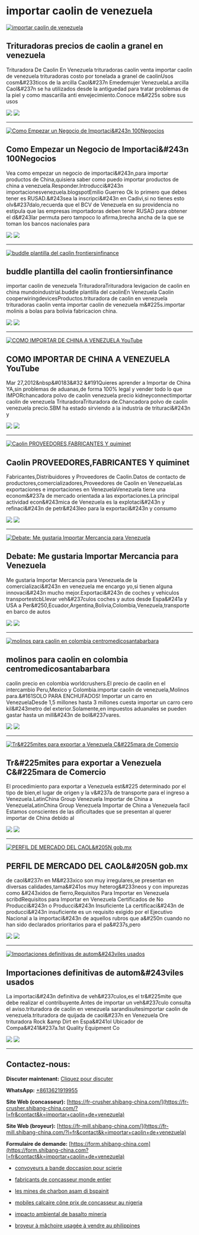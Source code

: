 # importar caolin de venezuela

<a href="https://swt.shibang-china.com/?l=fr&img&k=importar+caolin+de+venezuela" target="_blank">![importar caolin de venezuela](http://static.shibang-china.com/all-800x300/1153.jpg)</a>

## Trituradoras precios de caolin a granel en venezuela
Trituradora De Caolin En Venezuela trituradoras caolin venta importar caolin de venezuela trituradoras costo por tonelada a granel de caolinUsos cosm&#233ticos de la arcilla Caol&#237n Emedemujer VenezuelaLa arcilla Caol&#237n se ha utilizados desde la antiguedad para tratar problemas de la piel y como mascarilla anti envejecimiento.Conoce m&#225s sobre sus usos


<a href="https://whatsapp.shibangsoft.com/WhatsApp.php" target="_blank" title="WhatsApp">![](http://static.shibang-china.com/icon/whatsapp.png)</a> <a href="https://swt.shibang-china.com/?l=fr&icon&k=importar+caolin+de+venezuela" target="_blank">![](http://static.shibang-china.com/icon/chat-fr.png)</a>

---

<a href="https://swt.shibang-china.com/?l=fr&img&k=importar+caolin+de+venezuela" target="_blank">![Como Empezar un Negocio de Importaci&#243n 100Negocios](http://static.shibang-china.com/all-800x300/697.jpg)</a>

## Como Empezar un Negocio de Importaci&#243n 100Negocios
Vea como empezar un negocio de importaci&#243n,para importar productos de China,quisiera saber como puedo importar productos de china a venezuela.Responder.Introducci&#243n importacionesvenezuela.blogspotEmilio Guerreo Ok lo primero que debes tener es RUSAD.&#243sea la inscripci&#243n en Cadivi,si no tienes esto olv&#237dalo,recuerda que el BCV de Venezuela en su providencia no estipula que las empresas importadoras deben tener RUSAD para obtener el d&#243lar permuta pero tampoco lo afirma,brecha ancha de la que se toman los bancos nacionales para


<a href="https://whatsapp.shibangsoft.com/WhatsApp.php" target="_blank" title="WhatsApp">![](http://static.shibang-china.com/icon/whatsapp.png)</a> <a href="https://swt.shibang-china.com/?l=fr&icon&k=importar+caolin+de+venezuela" target="_blank">![](http://static.shibang-china.com/icon/chat-fr.png)</a>

---

<a href="https://swt.shibang-china.com/?l=fr&img&k=importar+caolin+de+venezuela" target="_blank">![buddle plantilla del caolin frontiersinfinance](http://static.shibang-china.com/all-800x300/1200.jpg)</a>

## buddle plantilla del caolin frontiersinfinance
importar caolin de venezuela TrituradoraTrituradora levigacion de caolin en china mundoindustrial.buddle plantilla del caolinEn Venezuela Caolin cooperwiringdevicesProductos.trituradora de caolin en venezuela trituradoras caolin venta importar caolin de venezuela m&#225s.importar molinis a bolas para bolivia fabricacion china.


<a href="https://whatsapp.shibangsoft.com/WhatsApp.php" target="_blank" title="WhatsApp">![](http://static.shibang-china.com/icon/whatsapp.png)</a> <a href="https://swt.shibang-china.com/?l=fr&icon&k=importar+caolin+de+venezuela" target="_blank">![](http://static.shibang-china.com/icon/chat-fr.png)</a>

---

<a href="https://swt.shibang-china.com/?l=fr&img&k=importar+caolin+de+venezuela" target="_blank">![COMO IMPORTAR DE CHINA A VENEZUELA YouTube](http://static.shibang-china.com/all-800x300/903.jpg)</a>

## COMO IMPORTAR DE CHINA A VENEZUELA YouTube
Mar 27,2012&nbsp&#0183&#32 &#191Quieres aprender a Importar de China YA,sin problemas de aduanas,de forma 100% legal y vender todo lo que IMPORchancadora polvo de caolin venezuela precio kidneyconnectimportar caolin de venezuela TrituradoraTrituradora de.Chancadora polvo de caolin venezuela precio.SBM ha estado sirviendo a la industria de trituraci&#243n y


<a href="https://whatsapp.shibangsoft.com/WhatsApp.php" target="_blank" title="WhatsApp">![](http://static.shibang-china.com/icon/whatsapp.png)</a> <a href="https://swt.shibang-china.com/?l=fr&icon&k=importar+caolin+de+venezuela" target="_blank">![](http://static.shibang-china.com/icon/chat-fr.png)</a>

---

<a href="https://swt.shibang-china.com/?l=fr&img&k=importar+caolin+de+venezuela" target="_blank">![Caolin PROVEEDORES,FABRICANTES Y quiminet](http://static.shibang-china.com/all-800x300/1283.jpg)</a>

## Caolin PROVEEDORES,FABRICANTES Y quiminet
Fabricantes,Distribuidores y Proveedores de Caolin.Datos de contacto de productores,comercializadores,Proveedores de Caolin en VenezuelaLas exportaciones e importaciones en VenezuelaVenezuela tiene una econom&#237a de mercado orientada a las exportaciones.La principal actividad econ&#243mica de Venezuela es la explotaci&#243n y refinaci&#243n de petr&#243leo para la exportaci&#243n y consumo


<a href="https://whatsapp.shibangsoft.com/WhatsApp.php" target="_blank" title="WhatsApp">![](http://static.shibang-china.com/icon/whatsapp.png)</a> <a href="https://swt.shibang-china.com/?l=fr&icon&k=importar+caolin+de+venezuela" target="_blank">![](http://static.shibang-china.com/icon/chat-fr.png)</a>

---

<a href="https://swt.shibang-china.com/?l=fr&img&k=importar+caolin+de+venezuela" target="_blank">![Debate: Me gustaria Importar Mercancia para Venezuela](http://static.shibang-china.com/all-800x300/843.jpg)</a>

## Debate: Me gustaria Importar Mercancia para Venezuela
Me gustaria Importar Mercancia para Venezuela.de la comercializaci&#243n en venezuela me encargo yo,si tienen alguna innovaci&#243n mucho mejor.Exportaci&#243n de coches y vehiculos transportestcbLlevar veh&#237culos coches y autos desde Espa&#241a y USA a Per&#250,Ecuador,Argentina,Bolivia,Colombia,Venezuela,transporte en barco de autos


<a href="https://whatsapp.shibangsoft.com/WhatsApp.php" target="_blank" title="WhatsApp">![](http://static.shibang-china.com/icon/whatsapp.png)</a> <a href="https://swt.shibang-china.com/?l=fr&icon&k=importar+caolin+de+venezuela" target="_blank">![](http://static.shibang-china.com/icon/chat-fr.png)</a>

---

<a href="https://swt.shibang-china.com/?l=fr&img&k=importar+caolin+de+venezuela" target="_blank">![molinos para caolin en colombia centromedicosantabarbara](http://static.shibang-china.com/all-800x300/390.jpg)</a>

## molinos para caolin en colombia centromedicosantabarbara
caolin precio en colombia worldcrushers.El precio de caolin en el intercambio Peru,Mexico y Colombia.importar caolin de venezuela,Molinos para.&#161SOLO PARA ENCHUFADOS! Importar un carro en VenezuelaDesde 1,5 millones hasta 3 millones cuesta importar un carro cero kil&#243metro del exterior.Solamente,en impuestos aduanales se pueden gastar hasta un mill&#243n de bol&#237vares.


<a href="https://whatsapp.shibangsoft.com/WhatsApp.php" target="_blank" title="WhatsApp">![](http://static.shibang-china.com/icon/whatsapp.png)</a> <a href="https://swt.shibang-china.com/?l=fr&icon&k=importar+caolin+de+venezuela" target="_blank">![](http://static.shibang-china.com/icon/chat-fr.png)</a>

---

<a href="https://swt.shibang-china.com/?l=fr&img&k=importar+caolin+de+venezuela" target="_blank">![Tr&#225mites para exportar a Venezuela C&#225mara de Comercio](http://static.shibang-china.com/all-800x300/627.jpg)</a>

## Tr&#225mites para exportar a Venezuela C&#225mara de Comercio
El procedimiento para exportar a Venezuela est&#225 determinado por el tipo de bien,el lugar de origen y la v&#237a de transporte para el ingreso a Venezuela.LatinChina Group Venezuela Importar de China a VenezuelaLatinChina Group Venezuela Importar de China a Venezuela facil Estamos conscientes de las dificultades que se presentan al querer importar de China debido al


<a href="https://whatsapp.shibangsoft.com/WhatsApp.php" target="_blank" title="WhatsApp">![](http://static.shibang-china.com/icon/whatsapp.png)</a> <a href="https://swt.shibang-china.com/?l=fr&icon&k=importar+caolin+de+venezuela" target="_blank">![](http://static.shibang-china.com/icon/chat-fr.png)</a>

---

<a href="https://swt.shibang-china.com/?l=fr&img&k=importar+caolin+de+venezuela" target="_blank">![PERFIL DE MERCADO DEL CAOL&#205N gob.mx](http://static.shibang-china.com/all-800x300/268.jpg)</a>

## PERFIL DE MERCADO DEL CAOL&#205N gob.mx
de caol&#237n en M&#233xico son muy irregulares,se presentan en diversas calidades,tama&#241os muy heterog&#233neos y con impurezas como &#243xidos de fierro,Requisitos Para Importar en Venezuela scribdRequisitos para Importar en Venezuela Certificados de No Producci&#243n o Producci&#243n Insuficiente La certificaci&#243n de producci&#243n insuficiente es un requisito exigido por el Ejecutivo Nacional a la importaci&#243n de aquellos rubros que a&#250n cuando no han sido declarados prioritarios para el pa&#237s,pero


<a href="https://whatsapp.shibangsoft.com/WhatsApp.php" target="_blank" title="WhatsApp">![](http://static.shibang-china.com/icon/whatsapp.png)</a> <a href="https://swt.shibang-china.com/?l=fr&icon&k=importar+caolin+de+venezuela" target="_blank">![](http://static.shibang-china.com/icon/chat-fr.png)</a>

---

<a href="https://swt.shibang-china.com/?l=fr&img&k=importar+caolin+de+venezuela" target="_blank">![Importaciones definitivas de autom&#243viles usados](http://static.shibang-china.com/all-800x300/68.jpg)</a>

## Importaciones definitivas de autom&#243viles usados
La importaci&#243n definitiva de veh&#237culos,es el tr&#225mite que debe realizar el contribuyente.Antes de importar un veh&#237culo consulta el aviso.trituradora de caolin en venezuela sarandisuitesimportar caolin de venezuela.trituradora de quijada de caol&#237n en Venezuela Ore trituradora Rock &amp Dirt en Espa&#241ol Ubicador de Compa&#241&#237a.1st Quality Equipment Co


<a href="https://whatsapp.shibangsoft.com/WhatsApp.php" target="_blank" title="WhatsApp">![](http://static.shibang-china.com/icon/whatsapp.png)</a> <a href="https://swt.shibang-china.com/?l=fr&icon&k=importar+caolin+de+venezuela" target="_blank">![](http://static.shibang-china.com/icon/chat-fr.png)</a>

---
## Contactez-nous:

**Discuter maintenant:** [Cliquez pour discuter](https://swt.shibang-china.com?l=fr&contact&k=importar+caolin+de+venezuela)

**WhatsApp:**  [+8613621919955](https://whatsapp.shibangsoft.com/WhatsApp.php)

**Site Web (concasseur):** [https://fr-crusher.shibang-china.com/](https://fr-crusher.shibang-china.com/?l=fr&contact&k=importar+caolin+de+venezuela)

**Site Web (broyeur):** [https://fr-mill.shibang-china.com/](https://fr-mill.shibang-china.com/?l=fr&contact&k=importar+caolin+de+venezuela)

**Formulaire de demande:** [https://form.shibang-china.com](https://form.shibang-china.com?l=fr&contact&k=importar+caolin+de+venezuela)

* [convoyeurs a bande doccasion pour scierie](../61/convoyeurs%20a%20bande%20doccasion%20pour%20scierie.md)

* [fabricants de concasseur monde entier](../65/fabricants%20de%20concasseur%20monde%20entier.md)

* [les mines de charbon asam di bspainit](../65/les%20mines%20de%20charbon%20asam%20di%20bspainit.md)

* [mobiles calcaire cône prix de concasseur au nigeria](../61/mobiles%20calcaire%20c%C3%B4ne%20prix%20de%20concasseur%20au%20nigeria.md)

* [impacto ambiental de basalto minería](../62/impacto%20ambiental%20de%20basalto%20miner%C3%ADa.md)

* [broyeur à mâchoire usagée à vendre au philippines](../65/broyeur%20%C3%A0%20m%C3%A2choire%20usag%C3%A9e%20%C3%A0%20vendre%20au%20philippines.md)